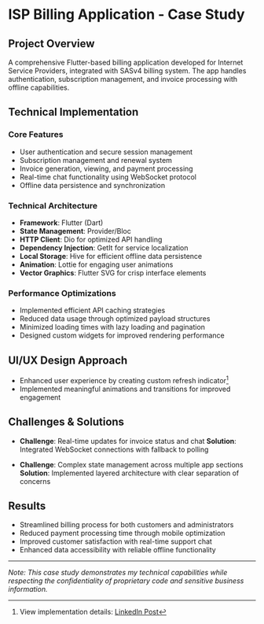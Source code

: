 # ISP Billing Application - Case Study

## Project Overview
A comprehensive Flutter-based billing application developed for Internet Service Providers, integrated with SASv4 billing system. The app handles authentication, subscription management, and invoice processing with offline capabilities.

## Technical Implementation

### Core Features
- User authentication and secure session management
- Subscription management and renewal system
- Invoice generation, viewing, and payment processing
- Real-time chat functionality using WebSocket protocol
- Offline data persistence and synchronization

### Technical Architecture
- **Framework**: Flutter (Dart)
- **State Management**: Provider/Bloc
- **HTTP Client**: Dio for optimized API handling
- **Dependency Injection**: GetIt for service localization
- **Local Storage**: Hive for efficient offline data persistence
- **Animation**: Lottie for engaging user animations
- **Vector Graphics**: Flutter SVG for crisp interface elements

### Performance Optimizations
- Implemented efficient API caching strategies
- Reduced data usage through optimized payload structures
- Minimized loading times with lazy loading and pagination
- Designed custom widgets for improved rendering performance

## UI/UX Design Approach
- Enhanced user experience by creating custom refresh indicator[^1]
- Implemented meaningful animations and transitions for improved engagement

[^1]: View implementation details: [LinkedIn Post](https://www.linkedin.com/posts/mahmoud-gamea-7537311a4_flutter-ui-mobiledevelopment-activity-7340297898510671872-sgb4)

## Challenges & Solutions
- **Challenge**: Real-time updates for invoice status and chat
  **Solution**: Integrated WebSocket connections with fallback to polling

- **Challenge**: Complex state management across multiple app sections
  **Solution**: Implemented layered architecture with clear separation of concerns

## Results
- Streamlined billing process for both customers and administrators
- Reduced payment processing time through mobile optimization
- Improved customer satisfaction with real-time support chat
- Enhanced data accessibility with reliable offline functionality

---

*Note: This case study demonstrates my technical capabilities while respecting the confidentiality of proprietary code and sensitive business information.*

